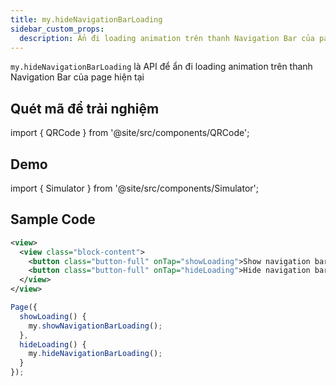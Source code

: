 ```yaml
---
title: my.hideNavigationBarLoading
sidebar_custom_props:
  description: Ẩn đi loading animation trên thanh Navigation Bar của page hiện tại
---
```


`my.hideNavigationBarLoading` là API để ẩn đi loading animation trên thanh Navigation Bar của page hiện tại

## Quét mã để trải nghiệm

import { QRCode } from '@site/src/components/QRCode';

<QRCode page="pages/api/navigation-bar/loading/index" />

## Demo

import { Simulator } from '@site/src/components/Simulator';

<Simulator page="pages/api/navigation-bar/loading/index" />

## Sample Code

```xml title=index.txml
<view>
  <view class="block-content">
    <button class="button-full" onTap="showLoading">Show navigation bar loading</button>
    <button class="button-full" onTap="hideLoading">Hide navigation bar loading</button>
  </view>
</view>
```

```js title=index.js
Page({
  showLoading() {
    my.showNavigationBarLoading();
  },
  hideLoading() {
    my.hideNavigationBarLoading();
  }
});
```
